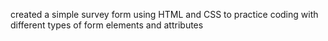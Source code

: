 created a simple survey form using HTML and CSS to practice coding with different types of form elements and attributes